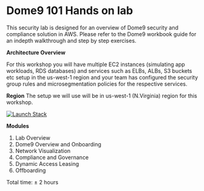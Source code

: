 
# Dome9 101 Hands on lab
This security lab is designed for an overview of Dome9 security and compliance solution in AWS. Please refer to the Dome9 workbook guide for an indepth walkthrough and step by step exercises.

<b>Architecture Overview</b>

For this workshop you will have multiple EC2 instances (simulating app workloads, RDS databases) and services such as ELBs, ALBs, S3 buckets etc setup in the us-west-1 region and your team has configured the security group rules and microsegmentation policies for the respective services.


<b>Region</b>
The setup we will use will be in us-west-1 (N.Virginia) region for this workshop.


[![Launch Stack](https://cdn.rawgit.com/buildkite/cloudformation-launch-stack-button-svg/master/launch-stack.svg)](
https://s3-us-west-2.amazonaws.com/cf-templates-1mqgad319u6vu-us-west-2/20183389mF-D9-Lab-CFT-Aug-2018.json)




<b>Modules</b>
1. Lab Overview 
2. Dome9 Overview and Onboarding
3.  Network Visualization 
4. Compliance and Governance
5. Dynamic Access Leasing
6. Offboarding

Total time: ± 2 hours
